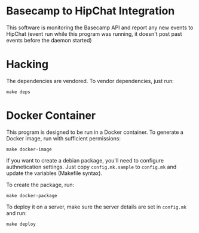 Basecamp to HipChat Integration
===============================

This software is monitoring the Basecamp API and report any new events to
HipChat (event run while this program was running, it doesn't post past events
before the daemon started)

Hacking
=======

The dependencies are vendored. To vendor dependencies, just run:

    make deps

Docker Container
================

This program is designed to be run in a Docker container. To generate a Docker
image, run with sufficient permissions:

    make docker-image

If you want to create a debian package, you'll need to configure authnetication
settings. Just copy `config.mk.sample` to `config.mk` and update the variables
(Makefile syntax).

To create the package, run:

    make docker-package

To deploy it on a server, make sure the server details are set in `config.mk`
and run:

    make deploy
